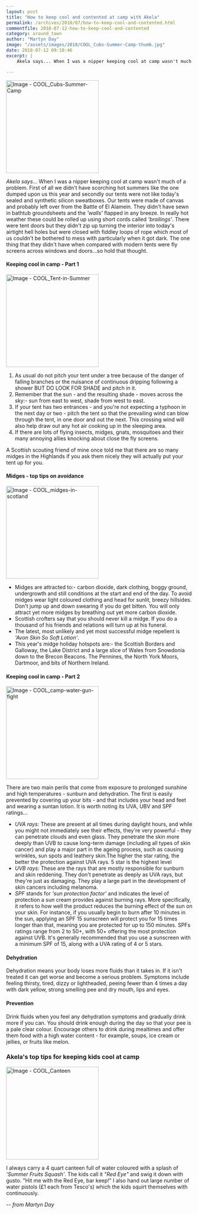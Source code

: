 ```yaml
---
layout: post
title: "How to keep cool and contented at camp with Akela"
permalink: /archives/2018/07/how-to-keep-cool-and-contented.html
commentfile: 2018-07-12-how-to-keep-cool-and-contented
category: around_town
author: "Martyn Day"
image: "/assets/images/2018/COOL_Cubs-Summer-Camp-thumb.jpg"
date: 2018-07-12 09:10:46
excerpt: |
    Akela says... When I was a nipper keeping cool at camp wasn't much of a problem. First of all we didn't have scorching hot summers like the one dumped upon us this year and secondly our tents were not like today's sealed and synthetic silicon sweatboxes. Our tents were made of canvas and probably left over from the Battle of El Alamein. They didn't have sewn in bathtub groundsheets and the  <em>'walls'</em> flapped in any breeze.

---
```


<a href="/assets/images/2018/COOL_Cubs-Summer-Camp.jpg" title="Click for a larger image"><img src="/assets/images/2018/COOL_Cubs-Summer-Camp-thumb.jpg" width="250" alt="Image - COOL_Cubs-Summer-Camp"  class="photo right"/></a>

*Akela says*... When I was a nipper keeping cool at camp wasn't much of a problem. First of all we didn't have scorching hot summers like the one dumped upon us this year and secondly our tents were not like today's sealed and synthetic silicon sweatboxes. Our tents were made of canvas and probably left over from the Battle of El Alamein. They didn't have sewn in bathtub groundsheets and the  <em>'walls'</em> flapped in any breeze. In really hot weather these could be rolled up using short cords called  <em>'brailings'</em>.  There were tent doors but they didn't zip up turning the interior into today's airtight hell holes but were closed with fiddley loops of rope which most of us couldn't be bothered to mess with particularly when it got dark. The one thing that they didn't have when compared with modern tents were fly screens across windows and doors...so hold that thought.

#### Keeping cool in camp - Part 1

<a href="/assets/images/2018/COOL_Tent-in-Summer.jpg" title="Click for a larger image"><img src="/assets/images/2018/COOL_Tent-in-Summer-thumb.jpg" width="250" alt="Image - COOL_Tent-in-Summer"  class="photo right"/></a>


1. As usual do not pitch your tent under a tree because of the danger of falling branches or the nuisance of continuous dripping following a shower BUT DO LOOK FOR SHADE and pitch in it.
2. Remember that the sun - and the resulting shade - moves across the sky:- sun from east to west, shade from west to east.
3. If your tent has two entrances - and you're not expecting a typhoon in the next day or two - pitch the tent so that the prevailing wind can blow through the tent, in one door and out the next. This crossing wind will also help draw out any hot air cooking up in the sleeping area.
4. If there are lots of flying insects, midges, gnats, mosquitoes and their many annoying allies knocking about close the fly screens.

<div class="box" markdown="1">

A Scottish scouting friend of mine once told me that there are so many midges in the Highlands if you ask them nicely they will actually put your tent up for you.

</div>


#### Midges - top tips on avoidance

<a href="/assets/images/2018/COOL_midges-in-scotland.jpg" title="Click for a larger image"><img src="/assets/images/2018/COOL_midges-in-scotland-thumb.jpg" width="250" alt="Image - COOL_midges-in-scotland"  class="photo right"/></a>

* Midges are attracted to:- carbon dioxide, dark clothing, boggy ground, undergrowth and still conditions at the start and end of the day. To avoid midges wear light coloured clothing and head for sunlit, breezy hillsides. Don't jump up and down swearing if you do get bitten. You will only attract yet more midges by breathing out yet more carbon dioxide.
* Scottish crofters say that you should never kill a midge. If you do a thousand of his friends and relations will turn up at his funeral.
* The latest, most unlikely and yet most successful midge repellent is  <em>'Avon Skin So Soft Lotion'</em>.
* This year's midge holiday hotspots are:- the Scottish Borders and Galloway, the Lake District and a large slice of Wales from Snowdonia down to the Brecon Beacons. The Pennines, the North York Moors, Dartmoor, and bits of Northern Ireland.

#### Keeping cool in camp - Part 2

<a href="/assets/images/2018/COOL_camp-water-gun-fight.jpg" title="Click for a larger image"><img src="/assets/images/2018/COOL_camp-water-gun-fight-thumb.jpg" width="250" alt="Image - COOL_camp-water-gun-fight"  class="photo right"/></a>

There are two main perils that come from exposure to prolonged sunshine and high temperatures - sunburn and dehydration. The first is easily prevented by covering up your bits - and that includes your head and feet and wearing a suntan lotion. It is worth noting its UVA, UBV and SPF ratings...

* *UVA rays:* These are present at all times during daylight hours, and while you might not immediately see their effects, they're very powerful - they can penetrate clouds and even glass. They penetrate the skin more deeply than UVB to cause long-term damage (including all types of skin cancer) and play a major part in the ageing process, such as causing wrinkles, sun spots and leathery skin.The higher the star rating, the better the protection against UVA rays. 5 star is the highest level
* *UVB rays:* These are the rays that are mostly responsible for sunburn and skin reddening. They don't penetrate as deeply as UVA rays, but they're just as damaging. They play a large part in the development of skin cancers including melanoma.
* *SPF* stands for  <em>'sun protection factor'</em> and indicates the level of protection a sun cream provides against burning rays. More specifically, it refers to how well the product reduces the burning effect of the sun on your skin. For instance, if you usually begin to burn after 10 minutes in the sun, applying an SPF 15 sunscreen will protect you for 15 times longer than that, meaning you are protected for up to 150 minutes. SPFs ratings range from 2 to 50+, with 50+ offering the most protection against UVB. It's generally recommended that you use a sunscreen with a minimum SPF of 15, along with a UVA rating of 4 or 5 stars.

#### Dehydration

Dehydration means your body loses more fluids than it takes in. If it isn't treated it can get worse and become a serious problem. Symptoms include feeling thirsty, tired, dizzy or lightheaded, peeing fewer than 4 times a day with dark yellow, strong smelling pee and dry mouth, lips and eyes.

#### Prevention

Drink fluids when you feel any dehydration symptoms and gradually drink more if you can. You should drink enough during the day so that your pee is a pale clear colour. Encourage others to drink during mealtimes and offer them food with a high water content - for example, soups, ice cream or jellies, or fruits like melon.

<div class="box" markdown="1">

### Akela's top tips for keeping kids cool at camp

<a href="/assets/images/2018/COOL_Canteen.jpg" title="Click for a larger image"><img src="/assets/images/2018/COOL_Canteen-thumb.jpg" width="250" alt="Image - COOL_Canteen"  class="photo left"/></a>

I always carry a 4 quart canteen full of water coloured with a splash of  <em>'Summer Fruits Squash'</em>. The kids call it  <em>"Red Eye"</em> and swig it down with gusto. "Hit me with the Red Eye, bar keep!" I also hand out large number of water pistols (&pound;1 each from Tesco's) which the kids squirt themselves with continuously.


</div>

<cite>-- from Martyn Day</cite>
